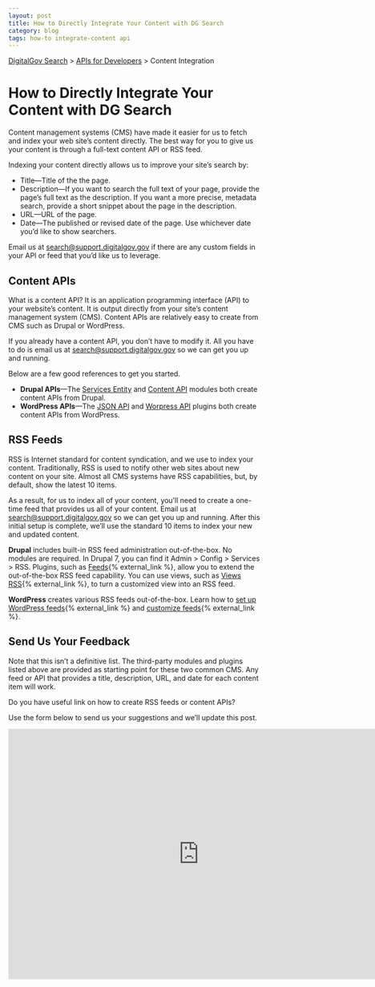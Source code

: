 ```yaml
---
layout: post
title: How to Directly Integrate Your Content with DG Search
category: blog
tags: how-to integrate-content api
---
```


[DigitalGov Search](/index.html) > [APIs for Developers](/developer/index.html) > Content Integration

# How to Directly Integrate Your Content with DG Search

Content management systems (CMS) have made it easier for us to fetch and index your web site’s content directly. The best way for you to give us your content is through a full-text content API or RSS feed. 

Indexing your content directly allows us to improve your site’s search by:

* Title&mdash;Title of the the page.
* Description&mdash;If you want to search the full text of your page, provide the page’s full text as the description. If you want a more precise, metadata search, provide a short snippet about the page in the description.
* URL&mdash;URL of the page.
* Date&mdash;The published or revised date of the page. Use whichever date you’d like to show searchers.

Email us at <search@support.digitalgov.gov> if there are any custom fields in your API or feed that you’d like us to leverage.

## Content APIs 

What is a content API? It is an application programming interface (API) to your website’s content. It is output directly from your site’s content management system (CMS). Content APIs are relatively easy to create from CMS such as Drupal or WordPress.

If you already have a content API, you don’t have to modify it. All you have to do is email us at search@support.digitalgov.gov so we can get you up and running. 

Below are a few good references to get you started. 

* **Drupal APIs**&mdash;The [Services Entity](https://drupal.org/project/services_entity) and [Content API](https://drupal.org/project/contentapi) modules both create content APIs from Drupal.
* **WordPress APIs**&mdash;The [JSON API](https://wordpress.org/plugins/json-api/) and [Worpress API](https://github.com/WP-API/WP-API) plugins both create content APIs from WordPress. 

## RSS Feeds

RSS is Internet standard for content syndication, and we use to index your content. Traditionally, RSS is used to notify other web sites about new content on your site. Almost all CMS systems have RSS capabilities, but, by default, show the latest 10 items. 

As a result, for us to index all of your content, you’ll need to create a one-time feed that provides us all of your content. Email us at search@support.digitalgov.gov so we can get you up and running. After this initial setup is complete, we’ll use the standard 10 items to index your new and updated content.

**Drupal** includes built-in RSS feed administration out-of-the-box. No modules are required. In Drupal 7, you can find it Admin > Config > Services > RSS. Plugins, such as [Feeds](https://www.drupal.org/project/feeds){% external_link %}, allow you to extend the out-of-the-box RSS feed capability. You can use views, such as [Views RSS](https://www.drupal.org/project/views_rss){% external_link %}, to turn a customized view into an RSS feed.

**WordPress** creates various RSS feeds out-of-the-box. Learn how to [set up WordPress feeds](http://codex.wordpress.org/WordPress_Feeds){% external_link %} and [customize feeds](http://codex.wordpress.org/Customizing_Feeds){% external_link %}.

## Send Us Your Feedback

Note that this isn’t a definitive list. The third-party modules and plugins listed above are provided as starting point for these two common CMS. Any feed or API that provides a title, description, URL, and date for each content item will work. 

Do you have useful link on how to create RSS feeds or content APIs?

Use the form below to send us your suggestions and we’ll update this post.

<iframe src="https://docs.google.com/forms/d/1ySM8p6TD_z_LhzkXY8DTrKaJNHFBHZQkoYmJirBRv1k/viewform?embedded=true" width="760" height="500" frameborder="0" marginheight="0" marginwidth="0">Loading...</iframe>